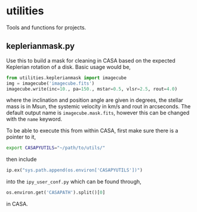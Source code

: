 # utilities
Tools and functions for projects.


## keplerianmask.py

Use this to build a mask for cleaning in CASA based on the expected Keplerian
rotation of a disk. Basic usage would be,

```python
from utilities.keplerianmask import imagecube
img = imagecube('imagecube.fits')
imagecube.write(inc=10., pa=150., mstar=0.5, vlsr=2.5, rout=4.0)
```

where the inclination and position angle are given in degrees, the stellar mass
is in Msun, the systemic velocity in km/s and rout in arcseconds. The default
output name is `imagecube.mask.fits`, however this can be changed with the
`name` keyword.

To be able to execute this from within CASA, first make sure there is a
pointer to it,

```bash
export CASAPYUTILS="~/path/to/utils/"
```

then include

```python
ip.ex("sys.path.append(os.environ['CASAPYUTILS'])")
```

into the `ipy_user_conf.py` which can be found through,

```python
os.environ.get('CASAPATH').split()[0]
```

in CASA.
